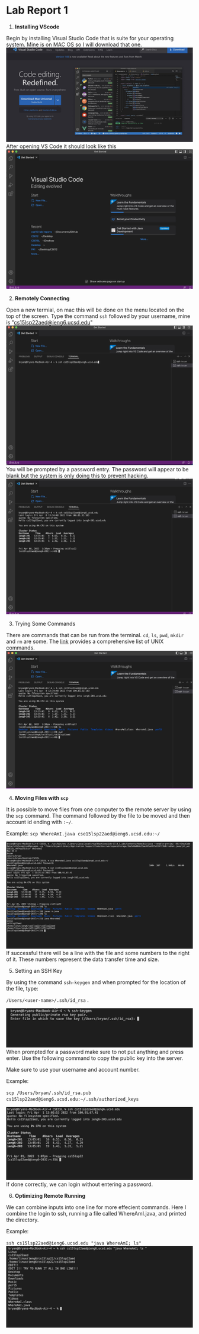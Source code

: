 # Lab Report 1

1. **Installing VScode**

Begin by installing Visual Studio Code that is suite for your operating system. Mine is on MAC OS so I will download that one.
![Image](VSCODEINSTALL.jpg)
After opening VS Code it should look like this
![Image](openVS.jpg)

2. **Remotely Connecting**

Open a new termial, on mac this will be done on the menu located on the top of the screen. Type the command `ssh` followed by your username, mine is "cs15lsp22aed@ieng6.ucsd.edu"
![image](sshType.jpg)
You will be prompted by a password entry. The password will appear to be blank but the system is only doing this to prevent hacking. 
![Image](sshLogin.jpg)

3. Trying Some Commands

There are commands that can be run from the terminal. `cd`, `ls`,  `pwd`, `mkdir` and `rm` are some. 
The [link](https://en.wikipedia.org/wiki/List_of_Unix_commands) provides a comprehensive list of UNIX commands.
![Image](sshCommands.jpg)


4. **Moving Files with `scp`**

It is possible to move files from one computer to the remote server by using the `scp` command. The command followed by the file to be moved and then account id ending with `:~/`. 

Example: `scp WhereAmI.java cse15lsp22aed@ieng6.ucsd.edu:~/`

![Image](scp.jpg)
If successful there will be a line with the file and some numbers to the right of it. These numbers represent the data transfer time and size.


5. Setting an SSH Key

By using the command `ssh-keygen` and when prompted for the location of the file, type: 

`/Users/<user-name>/.ssh/id_rsa` .

![Image](keygen.jpg)
When prompted for a password make sure to not put anything and press enter.  Use the following command to copy the public key into the server. 

Make sure to use your username and account number.

Example: 

`scp /Users/bryan/.ssh/id_rsa.pub cs15lsp22aed@ieng6.ucsd.edu:~/.ssh/authorized_keys`

![Image](noPassLogin.jpg)
If done correctly, we can login without entering a password.

6. **Optimizing Remote Running**

We can combine inputs into one line for more effecient commands. Here I combine the login to ssh, running a file called WhereAmI.java, and printed the directory. 

Example: 

`ssh cs15lsp22aed@ieng6.ucsd.edu "java WhereAmI; ls"`
![Image](fast.jpg)


